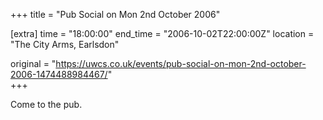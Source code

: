 +++
title = "Pub Social on Mon 2nd October 2006"

[extra]
time = "18:00:00"
end_time = "2006-10-02T22:00:00Z"
location = "The City Arms, Earlsdon"

original = "https://uwcs.co.uk/events/pub-social-on-mon-2nd-october-2006-1474488984467/"    
+++

Come to the pub.

